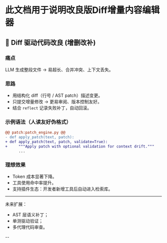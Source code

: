 # 此文档用于说明改良版Diff增量内容编辑器


## 🔧 Diff 驱动代码改良 (增删改补)

### 痛点

LLM 生成整段文件 → 易超长、合并冲突、上下文丢失。

### 思路

* 用结构化 diff（行号 / AST patch）描述变更。
* 只提交增量修改 → 更易审阅、版本控制友好。
* 结合 `reflect` 记录失败补丁，自动回滚。

### 示例语法（人读友好伪格式）

```diff
@@ patch:patch_engine.py @@
- def apply_patch(text, patch):
+ def apply_patch(text, patch, validate=True):
+     """Apply patch with optional validation for context drift."""
      ...
```


### 理想效果

* Token 成本显著下降。
* 工具使用命中率提升。
* 支持插件生态：开发者新增工具后自动进入检索库。

---


未来扩展：

* AST 层语义补丁；
* 单测驱动验证；
* 多代理代码审查。

--


